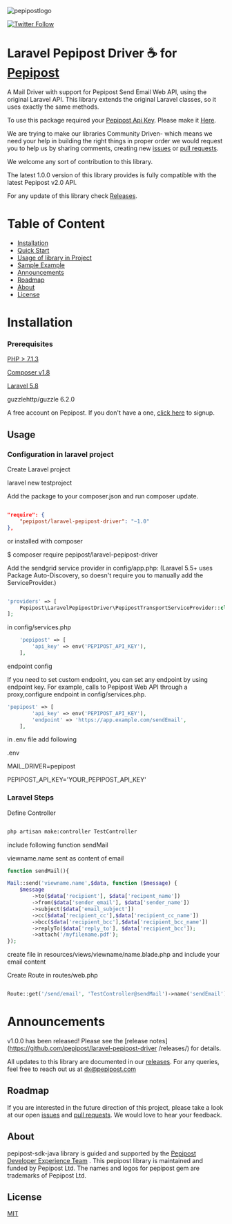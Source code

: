 ![pepipostlogo](https://pepipost.com/assets/img/pepipost-footLogo.png)

[![Twitter Follow](https://img.shields.io/twitter/follow/pepi_post.svg?style=social&label=Follow)](https://twitter.com/pepi_post)

# Laravel Pepipost Driver :coffee: for [Pepipost](http://www.pepipost.com/?utm_campaign=GitHubSDK&utm_medium=GithubSDK&utm_source=GithubSDK)

A Mail Driver with support for Pepipost Send Email Web API, using the original Laravel API. This library extends the original Laravel classes, so it uses exactly the same methods.

To use this package required your [Pepipost Api Key](https://app.pepipost.com). Please make it [Here](https://app.pepipost.com).


We are trying to make our libraries Community Driven- which means we need your help in building the right things in proper order we would request you to help us by sharing comments, creating new [issues](https://github.com/pepipost/laravel-pepipost-driver/issues) or [pull requests](https://github.com/pepipost/laravel-pepipost-driver/pulls).


We welcome any sort of contribution to this library.

The latest 1.0.0 version of this library provides is fully compatible with the latest Pepipost v2.0 API.

For any update of this library check [Releases](https://github.com/pepipost/pepipost-sdk-java/releases).

# Table of Content
  
* [Installation](#installation)
* [Quick Start](#quick-start)
* [Usage of library in Project](#inproject)
* [Sample Example](#eg)
* [Announcements](#announcements)
* [Roadmap](#roadmap)
* [About](#about)
* [License](#license)

<a name="installation"></a>
# Installation

<a name="prereq"></a>

### Prerequisites

[PHP > 7.1.3](https://www.php.net/manual/en/install.php)

[Composer v1.8](https://getcomposer.org/download/)

[Laravel 5.8](https://laravel.com/docs/5.8/installation)

guzzlehttp/guzzle 6.2.0

A free account on Pepipost. If you don't have a one, [click here](https://app.pepipost.com) to signup.

## Usage

### Configuration in laravel project

Create Laravel project 

laravel new testproject

Add the package to your composer.json and run composer update.

```json

"require": {
    "pepipost/laravel-pepipost-driver": "~1.0"
},
```
or installed with composer

$ composer require pepipost/laravel-pepipost-driver

Add the sendgrid service provider in config/app.php: (Laravel 5.5+ uses Package Auto-Discovery, so doesn't require you to manually add the ServiceProvider.)

```php

'providers' => [
    Pepipost\LaravelPepipostDriver\PepipostTransportServiceProvider::class
];
```

in config/services.php


```php
    'pepipost' => [
        'api_key' => env('PEPIPOST_API_KEY'),
    ],

```

endpoint config

If you need to set custom endpoint, you can set any endpoint by using endpoint key. For example, calls to Pepipost Web API through a proxy,configure endpoint in config/services.php.

```php    
'pepipost' => [
        'api_key' => env('PEPIPOST_API_KEY'),
        'endpoint' => 'https://app.example.com/sendEmail',
    ],
```

in .env file add following

.env

MAIL_DRIVER=pepipost

PEPIPOST_API_KEY='YOUR_PEPIPOST_API_KEY'


### Laravel Steps

Define Controller

```bash

php artisan make:controller TestController

```
include following function sendMail

viewname.name sent as content of email

```php
function sendMail(){

Mail::send('viewname.name',$data, function ($message) {
    $message
        ->to($data['recipient'], $data['recipent_name'])
        ->from($data['sender_email'], $data['sender_name'])
        ->subject($data['email_subject'])
        ->cc($data['recipient_cc'],$data['recipient_cc_name'])
        ->bcc($data['recipient_bcc'],$data['recipient_bcc_name'])
        ->replyTo($data['reply_to'], $data['recipient_bcc']);
        ->attach('/myfilename.pdf');
});
```
create file in resources/views/viewname/name.blade.php 
and include your email content 

Create Route in routes/web.php

```php

Route::get('/send/email', 'TestController@sendMail')->name('sendEmail');

```

<a name="announcements"></a>
# Announcements

v1.0.0 has been released! Please see the [release notes](https://github.com/pepipost/laravel-pepipost-driver
/releases/) for details.

All updates to this library are documented in our [releases](https://github.com/pepipost/laravel-pepipost-driver/releases). For any queries, feel free to reach out us at dx@pepipost.com

<a name="roadmap"></a>
## Roadmap

If you are interested in the future direction of this project, please take a look at our open [issues](https://github.com/pepipost/laravel-pepipost-driver/issues) and [pull requests](https://github.com/pepipost/laravel-pepipost-driver/pulls). We would love to hear your feedback.

<a name="about"></a>
## About
pepipost-sdk-java library is guided and supported by the [Pepipost Developer Experience Team](https://github.com/orgs/pepipost/teams/pepis/members) .
This pepipost library is maintained and funded by Pepipost Ltd. The names and logos for pepipost gem are trademarks of Pepipost Ltd.

<a name="license"></a>
## License
[MIT](https://choosealicense.com/licenses/mit/)
